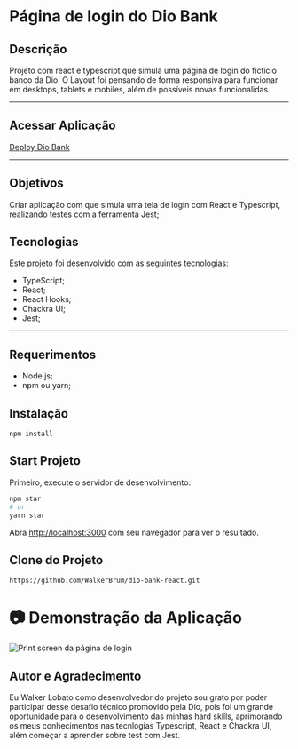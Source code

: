 # **Página de login do Dio Bank** 

## **Descrição** 
Projeto com react e typescript que simula uma página de login do fictício banco da Dio. O Layout foi pensando de forma responsiva para funcionar em desktops, tablets e mobiles, além de possíveis novas funcionalidas. 

<hr>

## **Acessar Aplicação**
[Deploy Dio Bank](https://dio-bank-react-rust.vercel.app/)

<hr>

## **Objetivos**
Criar aplicação com que simula uma tela de login com React e Typescript, realizando testes com a ferramenta Jest;

## **Tecnologias**
Este projeto foi desenvolvido com as seguintes tecnologias: 
- TypeScript;
- React;
- React Hooks;
- Chackra UI;
- Jest;

<hr>

## **Requerimentos**
- Node.js;
- npm ou yarn;

## **Instalação**
`npm install`

## Start Projeto

Primeiro, execute o servidor de desenvolvimento:

```bash
npm star
# or
yarn star
```

Abra [http://localhost:3000](http://localhost:3000) com seu navegador para ver o resultado.

## **Clone do Projeto**
`https://github.com/WalkerBrum/dio-bank-react.git`

# 📷 Demonstração da Aplicação

<img src="assets/print-screen-login.png" title="Print screen da página de login"/>

## **Autor e Agradecimento**
Eu Walker Lobato como desenvolvedor do projeto sou grato por poder participar desse desafio técnico promovido pela Dio, pois foi um grande oportunidade para o desenvolvimento das minhas hard skills, aprimorando os meus conhecimentos nas tecnlogias Typescript, React e Chackra UI, além começar a aprender sobre test com Jest.
